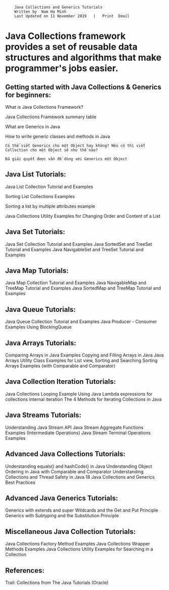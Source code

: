 ```
	Java Collections and Generics Tutorials
	Written by  Nam Ha Minh
	Last Updated on 11 November 2019   |   Print  Email
```


# Java Collections framework provides a set of reusable data structures and algorithms that make programmer's jobs easier.
 
## Getting started with Java Collections & Generics for beginners:

What is Java Collections Framework?


Java Collections Framework summary table


What are Generics in Java


How to write generic classes and methods in Java
	
	Có thể viết Generics cho một Object hay không? Nếu có thì viết Collection cho một Object sẽ như thế nào?
	
	Đã giải quyết được vấn đề dùng với Generics một Object
	

 
## Java List Tutorials:

Java List Collection Tutorial and Examples


Sorting List Collections Examples


Sorting a list by multiple attributes example


Java Collections Utility Examples for Changing Order and Content of a List

 
## Java Set Tutorials:
Java Set Collection Tutorial and Examples
Java SortedSet and TreeSet Tutorial and Examples
Java NavigableSet and TreeSet Tutorial and Examples
 
## Java Map Tutorials:
Java Map Collection Tutorial and Examples
Java NavigableMap and TreeMap Tutorial and Examples
Java SortedMap and TreeMap Tutorial and Examples
 
## Java Queue Tutorials:
Java Queue Collection Tutorial and Examples
Java Producer - Consumer Examples Using BlockingQueue
 
## Java Arrays Tutorials:
Comparing Arrays in Java Examples
Copying and Filling Arrays in Java
Java Arrays Utility Class Examples for List view, Sorting and Searching
Sorting Arrays Examples (with Comparable and Comparator)
 
## Java Collection Iteration Tutorials:
Java Collections Looping Example
Using Java Lambda expressions for collections internal iteration
The 4 Methods for Iterating Collections in Java
 
## Java Streams Tutorials:
Understanding Java Stream API
Java Stream Aggregate Functions Examples (Intermediate Operations)
Java Stream Terminal Operations Examples


 
## Advanced Java Collections Tutorials:
Understanding equals() and hashCode() in Java
Understanding Object Ordering in Java with Comparable and Comparator
Understanding Collections and Thread Safety in Java
18 Java Collections and Generics Best Practices
 
## Advanced Java Generics Tutorials:
Generics with extends and super Wildcards and the Get and Put Principle
Generics with Subtyping and the Substitution Principle
 
## Miscellaneous Java Collection Tutorials:
Java Collections Factory Method Examples
Java Collections Wrapper Methods Examples
Java Collections Utility Examples for Searching in a Collection
 
## References:
Trail: Collections from The Java Tutorials (Oracle)